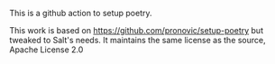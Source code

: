 This is a github action to setup poetry.

This work is based on https://github.com/pronovic/setup-poetry but tweaked to Salt's needs.
It maintains the same license as the source, Apache License 2.0
